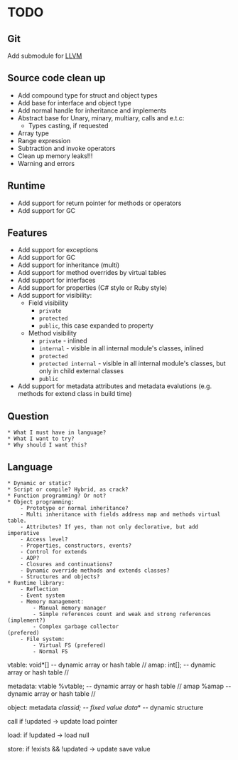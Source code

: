 TODO
====

Git
---
Add submodule for [LLVM](git://github.com/earl/llvm-mirror.git)

Source code clean up
--------------------
* Add compound type for struct and object types
* Add base for interface and object type
* Add normal handle for inheritance and implements
* Abstract base for Unary, minary, multiary, calls and e.t.c:
    * Types casting, if requested
* Array type
* Range expression
* Subtraction and invoke operators
* Clean up memory leaks!!!
* Warning and errors

Runtime
-------
* Add support for return pointer for methods or operators
* Add support for GC

Features
--------
* Add support for exceptions
* Add support for GC
* Add support for inheritance (multi)
* Add support for method overrides by virtual tables
* Add support for interfaces
* Add support for properties (C# style or Ruby style)
* Add support for visibility:
    * Field visibility
        * `private`
        * `protected`
        * `public`, this case expanded to property
    * Method visibility
        * `private`   - inlined
        * `internal`  - visible in all internal module's classes, inlined
        * `protected`
        * `protected internal` - visible in all internal module's classes, but only in child external classes
        * `public`
* Add support for metadata attributes and metadata evalutions (e.g. methods for extend class in build time)

Question
--------
    * What I must have in language?
    * What I want to try?
    * Why should I want this?

Language
--------
    * Dynamic or static?
    * Script or compile? Hybrid, as crack?
    * Function programming? Or not?
    * Object programming:
        - Prototype or normal inheritance?
        - Multi inheritance with fields address map and methods virtual table.
        - Attributes? If yes, than not only declorative, but add imperative
        - Access level?
        - Properties, constructors, events?
        - Control for extends
        - AOP?
        - Closures and continuations?
        - Dynamic override methods and extends classes?
        - Structures and objects?
    * Runtime library:
        - Reflection
        - Event system
        - Memory management:
            - Manual memory manager
            - Simple references count and weak and strong references    (implement?)
            - Complex garbage collector                                 (prefered)
        - File system:
            - Virtual FS (prefered)
            - Normal FS

vtable: void*[]         -- dynamic array or hash table //
amap:   int[];          -- dynamic array or hash table //

metadata:
    vtable  %vtable;    -- dynamic array or hash table //
    amap    %amap       -- dynamic array or hash table //

object:
    metadata *classid;  -- fixed value
    data**              -- dynamic structure

call
    if !updated -> update
    load pointer

load:
    if !updated -> load null

store:
    if !exists && !updated -> update
    save value
